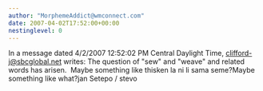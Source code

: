 ```yaml
---
author: "MorphemeAddict@wmconnect.com"
date: 2007-04-02T17:52:00+00:00
nestinglevel: 0
---
```

In a message dated 4/2/2007 12:52:02 PM Central Daylight Time, [clifford-j@sbcglobal.net](mailto://clifford-j@sbcglobal.net) writes:
The question of "sew" and "weave" and related words has arisen.  Maybe something like thisken la ni li sama seme?Maybe something like what?jan Setepo / stevo